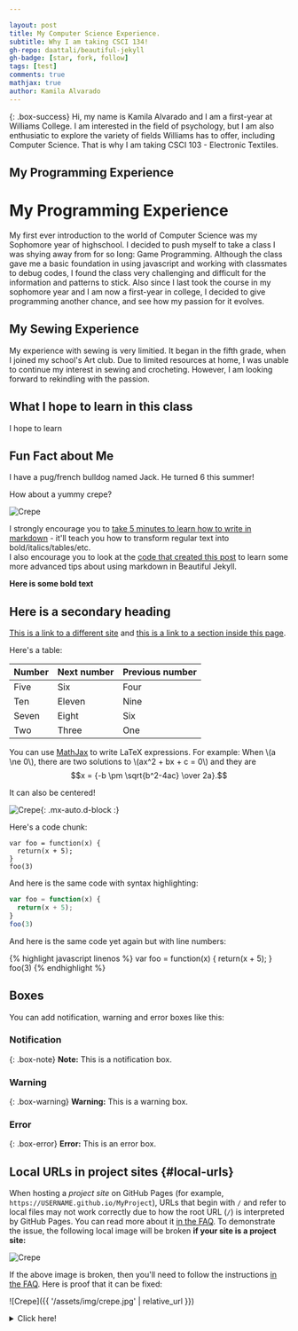 ```yaml
---

layout: post
title: My Computer Science Experience.
subtitle: Why I am taking CSCI 134!
gh-repo: daattali/beautiful-jekyll
gh-badge: [star, fork, follow]
tags: [test]
comments: true
mathjax: true
author: Kamila Alvarado
---
```


{: .box-success}
Hi, my name is Kamila Alvarado and I am a first-year at Williams College. I am interested in the field of psychology, but I am also enthusiatic to explore the variety of fields Williams has to offer, including Computer Science. That is why I am taking CSCI 103 - Electronic Textiles. 

## My Programming Experience
# My Programming Experience

My first ever introduction to the world of Computer Science was my Sophomore year of highschool. I decided to push myself to take a class I was shying away from for so long: Game Programming. Although the class gave me a basic foundation in using javascript and working with classmates to debug codes, I found the class very challenging and difficult for the information and patterns to stick. Also since I last took the course in my sophomore year and I am now a first-year in college, I decided to give programming another chance, and see how my passion for it evolves. 

## My Sewing Experience

My experience with sewing is very limitied. It began in the fifth grade, when I joined my school's Art club. Due to limited resources at home, I was unable to continue my interest in sewing and crocheting. However, I am looking forward to rekindling with the passion.

## What I hope to learn in this class

I hope to learn 

## Fun Fact about Me

I have a pug/french bulldog named Jack. He turned 6 this summer!

How about a yummy crepe?

![Crepe](https://beautifuljekyll.com/assets/img/crepe.jpg)





I strongly encourage you to [take 5 minutes to learn how to write in markdown](https://markdowntutorial.com/) - it'll teach you how to transform regular text into bold/italics/tables/etc.<br/>I also encourage you to look at the [code that created this post](https://raw.githubusercontent.com/daattali/beautiful-jekyll/master/_posts/2020-02-28-sample-markdown.md) to learn some more advanced tips about using markdown in Beautiful Jekyll.

**Here is some bold text**

## Here is a secondary heading

[This is a link to a different site](https://deanattali.com/) and [this is a link to a section inside this page](#local-urls).

Here's a table:

| Number | Next number | Previous number |
| :------ |:--- | :--- |
| Five | Six | Four |
| Ten | Eleven | Nine |
| Seven | Eight | Six |
| Two | Three | One |

You can use [MathJax](https://www.mathjax.org/) to write LaTeX expressions. For example:
When \\(a \ne 0\\), there are two solutions to \\(ax^2 + bx + c = 0\\) and they are $$x = {-b \pm \sqrt{b^2-4ac} \over 2a}.$$



It can also be centered!

![Crepe](https://beautifuljekyll.com/assets/img/crepe.jpg){: .mx-auto.d-block :}

Here's a code chunk:

~~~
var foo = function(x) {
  return(x + 5);
}
foo(3)
~~~

And here is the same code with syntax highlighting:

```javascript
var foo = function(x) {
  return(x + 5);
}
foo(3)
```

And here is the same code yet again but with line numbers:

{% highlight javascript linenos %}
var foo = function(x) {
  return(x + 5);
}
foo(3)
{% endhighlight %}

## Boxes
You can add notification, warning and error boxes like this:

### Notification

{: .box-note}
**Note:** This is a notification box.

### Warning

{: .box-warning}
**Warning:** This is a warning box.

### Error

{: .box-error}
**Error:** This is an error box.

## Local URLs in project sites {#local-urls}

When hosting a *project site* on GitHub Pages (for example, `https://USERNAME.github.io/MyProject`), URLs that begin with `/` and refer to local files may not work correctly due to how the root URL (`/`) is interpreted by GitHub Pages. You can read more about it [in the FAQ](https://beautifuljekyll.com/faq/#links-in-project-page). To demonstrate the issue, the following local image will be broken **if your site is a project site:**

![Crepe](/assets/img/crepe.jpg)

If the above image is broken, then you'll need to follow the instructions [in the FAQ](https://beautifuljekyll.com/faq/#links-in-project-page). Here is proof that it can be fixed:

![Crepe]({{ '/assets/img/crepe.jpg' | relative_url }})

<details markdown="1">
<summary>Click here!</summary>
Here you can see an **expandable** section
</details>
